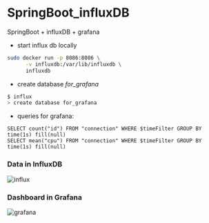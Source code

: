 # SpringBoot_influxDB
SpringBoot + influxDB + grafana

* start influx db locally
```bash
sudo docker run -p 8086:8086 \
      -v influxdb:/var/lib/influxdb \
      influxdb
```

* create database *for_grafana*
```bash
$ influx
> create database for_grafana
```

* queries for grafana:
```
SELECT count("id") FROM "connection" WHERE $timeFilter GROUP BY time(1s) fill(null)
SELECT mean("cpu") FROM "connection" WHERE $timeFilter GROUP BY time(1s) fill(null)
```

<h3>Data in InfluxDB</h3>
<img src="https://pp.vk.me/c638331/v638331767/bfde/QnsfkyVDEGg.jpg" alt="influx" />

<h3>Dashboard in Grafana</h3>
<img src="https://pp.vk.me/c638331/v638331767/bfd6/CCIxqKysD8U.jpg" alt="grafana" />

